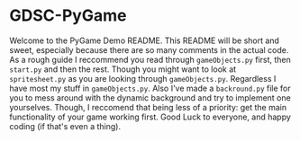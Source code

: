 # GDSC-PyGame

Welcome to the PyGame Demo README. This README will be short and sweet, especially because there are so many comments in the actual code. As a rough guide I reccommend you read through `gameObjects.py` first, then `start.py` and then the rest. Though you might want to look at `spritesheet.py` as you are looking through `gameObjects.py`. Regardless I have most my stuff in `gameObjects.py`. Also I've made a `backround.py` file for you to mess around with the dynamic background and try to implement one yourselves. Though, I reccomend that being less of a priority: get the main functionality of your game working first. Good Luck to everyone, and happy coding (if that's even a thing). 
